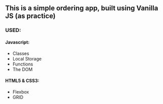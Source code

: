 <h2>This is a simple ordering app, built using Vanilla JS (as practice)</h2>

<h3>USED:</h3>

<h4>Javascript:</h4>
<ul>
  <li>Classes</li>
  <li>Local Storage</li>
  <li>Functions</li>
  <li>The DOM</li>
</ul>

<h4>HTML5 & CSS3:</h4>
<ul>
  <li>Flexbox</li>
  <li>GRID</li>
</ul>
